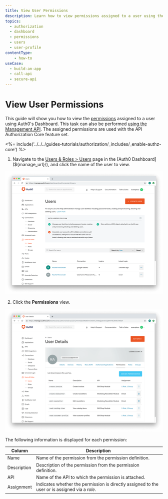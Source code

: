 ```yaml
---
title: View User Permissions
description: Learn how to view permissions assigned to a user using the Auth0 Management Dashboard. For use with Auth0's API Authorization Core feature set.
topics:
  - authorization
  - dashboard
  - permissions
  - users
  - user-profile
contentType: 
    - how-to
useCase:
  - build-an-app
  - call-api
  - secure-api
---
```

# View User Permissions

This guide will show you how to view the [permissions](/authorization/concepts/rbac) assigned to a user using Auth0's Dashboard. This task can also be performed [using the Management API](/api/management/guides/users/view-user-permissions). The assigned permissions are used with the API Authorization Core feature set.

<%= include('../../../guides-tutorials/authorization/_includes/_enable-authz-core') %>

1. Navigate to the [Users & Roles > Users](${manage_url}/#/users) page in the [Auth0 Dashboard](${manage_url}/), and click the name of the user to view.

![Select User](/media/articles/authorization/user-list.png)

2. Click the **Permissions** view.

![View Permissions](/media/articles/authorization/user-prof-permissions.png)

The following information is displayed for each permission:

| **Column** | **Description** |
|------------|-----------------|
| Name | Name of the permission from the permission definition. |
| Description | Description of the permission from the permission definition. |
| API | Name of the API to which the permission is attached. |
| Assignment | Indicates whether the permission is directly assigned to the user or is assigned via a <dfn data-key="role">role</dfn>. |
